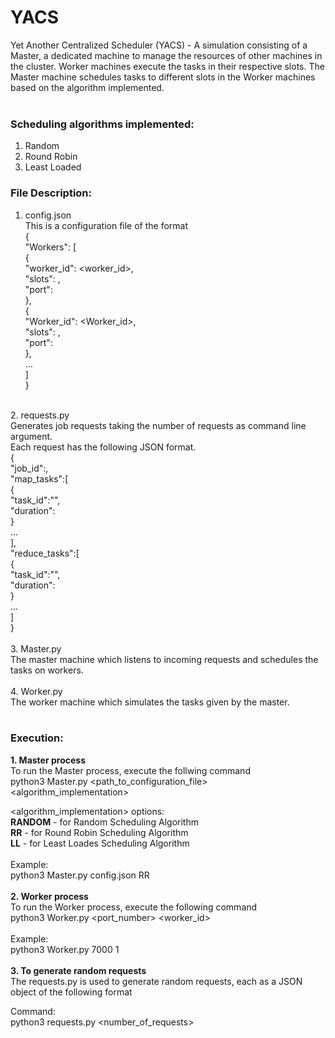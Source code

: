 # YACS
Yet Another Centralized Scheduler (YACS) - 
A simulation consisting of a Master, a dedicated machine to manage the resources of other machines in the cluster. Worker machines execute the tasks in their respective slots. The Master machine schedules tasks to different slots in the Worker machines based on the algorithm implemented.
<br>
<br>
### **Scheduling algorithms implemented:** <br>
1. Random <br>
2. Round Robin <br>
3. Least Loaded <br>

### **File Description:** <br> 
1. config.json <br>
     This is a configuration file of the format <br>
     { <br>
          "Workers": [<br>
          {<br>
               "worker_id": <worker_id>,<br>
               "slots": <number of slots>,<br>
               "port": <port number><br>
          },<br>
          {<br>
               "Worker_id": <Worker_id>,<br>
               "slots": <number of slots>,<br>
               "port": <port number><br>
           },<br>
          …<br>
          ]<br>
     }<br>
<br>
2. requests.py  <br>
     Generates job requests taking the number of requests as command line argument. <br>
     Each request has the following JSON format.<br>
     {<br>
          "job_id":<job_id>,<br>
           "map_tasks":[<br>
          {<br>
               "task_id":"<task_id>",<br>
               "duration":<in seconds><br>
          }<br>
          ...<br>
          ],<br>
           "reduce_tasks":[<br>
          { <br>
                "task_id":"<task_id>",<br>
               "duration":<in seconds><br>
           }<br>
          ...<br>
          ]<br>
      }<br>
  <br>
3. Master.py <br>
     The master machine which listens to incoming requests and schedules the tasks on workers.<br>
<br>
4. Worker.py <br>
     The worker machine which simulates the tasks given by the master.<br>
<br>


### Execution: <br>
**1. Master process** <br>
     To run the Master process, execute the follwing command<br>
     python3 Master.py <path_to_configuration_file> <algorithm_implementation> <br>

  <algorithm_implementation> options: <br>
  **RANDOM** - for Random Scheduling Algorithm <br>
  **RR** - for Round Robin Scheduling Algorithm <br>
  **LL** - for Least Loades Scheduling Algorithm <br>
  <br>
  Example: <br>
  python3 Master.py config.json RR <br>
  <br>
**2. Worker process** <br>
  To run the Worker process, execute the following command <br>
  python3 Worker.py <port_number> <worker_id> <br>
  <br>
  Example: <br>
  python3 Worker.py 7000 1 <br>
  <br>
**3. To generate random requests <br>**
  The requests.py is used to generate random requests, each as a JSON object of the following format <br>
  
  Command:<br>
  python3 requests.py <number_of_requests><br>
  


